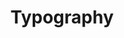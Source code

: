 ---
layout: component.njk
tags: 
    - mobile_components_fr
key: typography-mobile_fr
title: Typography
alternativetitle: Typography
parent: basics-mobile_fr
image: mobile/overview/typography.webp
keywords: typografie, titel, text, fliesstext
order: 30
availablelanguages: 
    - de
    - en
---